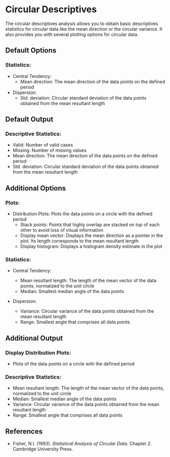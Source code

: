 Circular Descriptives
============

The circular descriptives analysis allows you to obtain basic descriptives statistics for circular data like the mean direction or the circular variance. It also provides you with several plotting options for circular data.

Default Options
-------
### Statistics:
- Central Tendency:
  - Mean direction: The mean direction of the data points on the defined period
- Dispersion:
  - Std. deviation: Circular standard deviation of the data points obtained from the mean resultant length

Default Output
-------
### Descriptive Statistics:
- Valid: Number of valid cases
- Missing: Number of missing values
- Mean direction: The mean direction of the data points on the defined period
- Std. deviation: Circular standard deviation of the data points obtained from the mean resultant length

Additional Options
------------------
### Plots:
- Distribution Plots: Plots the data points on a circle with the defined period
  - Stack points: Points that highly overlap are stacked on top of each other to avoid loss of visual information
  - Display mean vector: Displays the mean direction as a pointer in the plot. Its length corresponds to the mean resultant length
  - Display histogram: Displays a histogram density estimate in the plot

### Statistics:
- Central Tendency:
  - Mean resultant length: The length of the mean vector of the data points, normalized to the unit circle
  - Median: Smallest median angle of the data points

- Dispersion:
  - Variance: Circular variance of the data points obtained from the mean resultant length
  - Range: Smallest angle that comprises all data points

Additional Output
------------------
### Display Distribution Plots:
  - Plots of the data points on a circle with the defined period

### Descriptive Statistics:
  - Mean resultant length: The length of the mean vector of the data points, normalized to the unit circle
  - Median: Smallest median angle of the data points
  - Variance: Circular variance of the data points obtained from the mean resultant length
  - Range: Smallest angle that comprises all data points

References
-------
- Fisher, N.I. (1993). *Statistical Analysis of Circular Data*. Chapter 2. Cambridge University Press.
